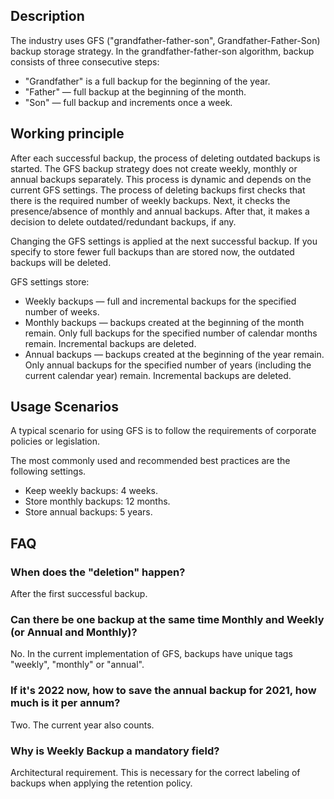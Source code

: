 ## Description

The industry uses GFS ("grandfather-father-son", Grandfather-Father-Son) backup storage strategy.
In the grandfather-father-son algorithm, backup consists of three consecutive steps:

- "Grandfather" is a full backup for the beginning of the year.
- "Father" — full backup at the beginning of the month.
- "Son" — full backup and increments once a week.

## Working principle

After each successful backup, the process of deleting outdated backups is started. The GFS backup strategy does not create weekly, monthly or annual backups separately. This process is dynamic and depends on the current GFS settings. The process of deleting backups first checks that there is the required number of weekly backups. Next, it checks the presence/absence of monthly and annual backups. After that, it makes a decision to delete outdated/redundant backups, if any.

Changing the GFS settings is applied at the next successful backup. If you specify to store fewer full backups than are stored now, the outdated backups will be deleted.

GFS settings store:

- Weekly backups — full and incremental backups for the specified number of weeks.
- Monthly backups — backups created at the beginning of the month remain. Only full backups for the specified number of calendar months remain. Incremental backups are deleted.
- Annual backups — backups created at the beginning of the year remain. Only annual backups for the specified number of years (including the current calendar year) remain. Incremental backups are deleted.

## Usage Scenarios

A typical scenario for using GFS is to follow the requirements of corporate policies or legislation.

The most commonly used and recommended best practices are the following settings.

- Keep weekly backups: 4 weeks.
- Store monthly backups: 12 months.
- Store annual backups: 5 years.

## FAQ

### When does the "deletion" happen?

After the first successful backup.

### Can there be one backup at the same time Monthly and Weekly (or Annual and Monthly)?

No. In the current implementation of GFS, backups have unique tags "weekly", "monthly" or "annual".

### If it's 2022 now, how to save the annual backup for 2021, how much is it per annum?

Two. The current year also counts.

### Why is Weekly Backup a mandatory field?

Architectural requirement. This is necessary for the correct labeling of backups when applying the retention policy.
